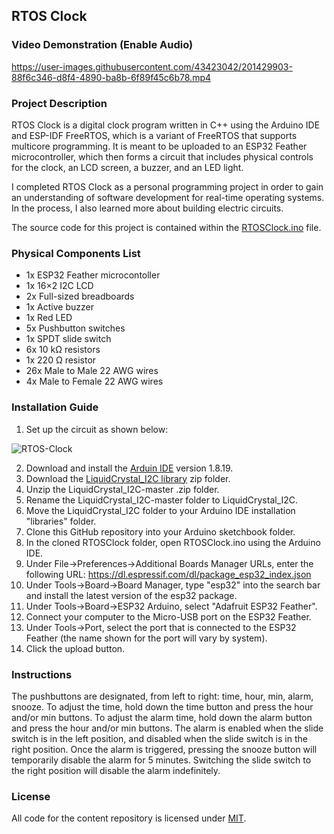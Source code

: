 ## RTOS Clock

### Video Demonstration (Enable Audio)

https://user-images.githubusercontent.com/43423042/201429903-88f6c346-d8f4-4890-ba8b-6f89f45c6b78.mp4

### Project Description
RTOS Clock is a digital clock program written in C++ using the Arduino IDE and ESP-IDF FreeRTOS, which is a variant of FreeRTOS that supports multicore programming. It is meant to be uploaded to an ESP32 Feather microcontroller, which then forms a circuit that includes physical controls for the clock, an LCD screen, a buzzer, and an LED light. 

I completed RTOS Clock as a personal programming project in order to gain an understanding of software development for real-time operating systems. In the process, I also learned more about building electric circuits.

The source code for this project is contained within the [RTOSClock.ino](https://github.com/Exojets/RTOSClock/blob/main/RTOSClock.ino) file.

### Physical Components List
* 1x ESP32 Feather microcontoller
* 1x 16×2 I2C LCD
* 2x Full-sized breadboards
* 1x Active buzzer
* 1x Red LED
* 5x Pushbutton switches
* 1x SPDT slide switch
* 6x 10 kΩ resistors
* 1x 220 Ω resistor
* 26x Male to Male 22 AWG wires
* 4x Male to Female 22 AWG wires

### Installation Guide
1. Set up the circuit as shown below:

![RTOS-Clock](https://user-images.githubusercontent.com/43423042/201443218-0331ecb6-0428-4ce4-91ca-a86bc924f335.jpg)

2. Download and install the [Arduin IDE](https://www.arduino.cc/en/software) version 1.8.19.
3. Download the [LiquidCrystal_I2C library](https://github.com/marcoschwartz/LiquidCrystal_I2C/archive/master.zip) zip folder.
4. Unzip the LiquidCrystal_I2C-master .zip folder.
5. Rename the LiquidCrystal_I2C-master folder to LiquidCrystal_I2C.
6. Move the LiquidCrystal_I2C folder to your Arduino IDE installation "libraries" folder.
7. Clone this GitHub repository into your Arduino sketchbook folder.
8. In the cloned RTOSClock folder, open RTOSClock.ino using the Arduino IDE.
9. Under File->Preferences->Additional Boards Manager URLs, enter the following URL: https://dl.espressif.com/dl/package_esp32_index.json
10. Under Tools->Board->Board Manager, type "esp32" into the search bar and install the latest version of the esp32 package.
11. Under Tools->Board->ESP32 Arduino, select "Adafruit ESP32 Feather".
12. Connect your computer to the Micro-USB port on the ESP32 Feather.
13. Under Tools->Port, select the port that is connected to the ESP32 Feather (the name shown for the port will vary by system).
14. Click the upload button.

### Instructions
The pushbuttons are designated, from left to right: time, hour, min, alarm, snooze. To adjust the time, hold down the time button and press the hour and/or min buttons. To adjust the alarm time, hold down the alarm button and press the hour and/or min buttons. The alarm is enabled when the slide switch is in the left position, and disabled when the slide switch is in the right position. Once the alarm is triggered, pressing the snooze button will temporarily disable the alarm for 5 minutes. Switching the slide switch to the right position will disable the alarm indefinitely.

### License
All code for the content repository is licensed under [MIT](https://github.com/Exojets/RTOSClock/blob/main/LICENSE.txt).
